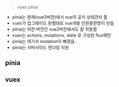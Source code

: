 
>vuex pinia 

- pinia는 현재(vue3버전)에서 vue의 공식 상태관리 툴
- vuex가 업그레이드 된형태로 vue개발 인원중한명이 만듬
- pinia는 이전 버전인 vue2버전에서도 잘 작동함
- vuex는 actions, mutations, state 로 구성된 flux패턴
- pinia는 여기서 mutation이 빠졌음.
- pinia는 서버사이드 렌더링 지원

## pinia


## vuex
